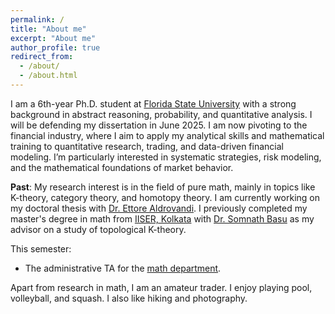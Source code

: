```yaml
---
permalink: /
title: "About me"
excerpt: "About me"
author_profile: true
redirect_from: 
  - /about/
  - /about.html
---
```


I am a 6th-year Ph.D. student at [Florida State University](https://www.fsu.edu/) with a strong background in abstract reasoning, probability, and quantitative analysis. I will be defending my dissertation in June 2025. I am now pivoting to the financial industry, where I aim to apply my analytical skills and mathematical training to quantitative research, trading, and data-driven financial modeling. I’m particularly interested in systematic strategies, risk modeling, and the mathematical foundations of market behavior.

**Past**: My research interest is in the field of pure math, mainly in topics like K-theory, category theory, and homotopy theory. I am currently working on my doctoral thesis with [Dr. Ettore Aldrovandi](https://www.math.fsu.edu/~ealdrov/).
I previously completed my master's degree in math from [IISER, Kolkata](https://www.iiserkol.ac.in/web/en/academic/departments/#gsc.tab=0) with [Dr. Somnath Basu](https://math.iiserkol.ac.in/faculties/somnath_basu.html) as my advisor on a study of topological K-theory. 

This semester:
 - The administrative TA for the [math department](https://www.math.fsu.edu/).

Apart from research in math, I am an amateur trader. I enjoy playing pool, volleyball, and squash. I also like hiking and photography.
